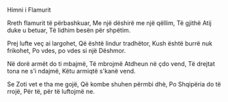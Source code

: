 Himni i Flamurit

Rreth flamurit të përbashkuar,
Me një dëshirë me një qëllim,
Të gjithë Atij duke u betuar,
Të lidhim besën për shpëtim.


Prej lufte veç ai largohet,
Që është lindur tradhëtor,
Kush është burrë nuk frikohet,
Po vdes, po vdes si një Dëshmor.


Në dorë armët do ti mbajmë,
Të mbrojmë Atdheun në çdo vend,
Të drejtat tona ne s'i ndajmë,
Këtu armiqtë s'kanë vend.


Se Zoti vet e tha me gojë,
Që kombe shuhen përmbi dhè,
Po Shqipëria do të rrojë,
Për të, për të luftojmë ne.